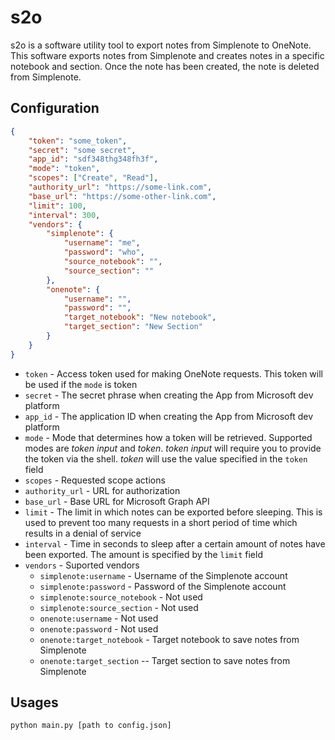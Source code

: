 # s2o

s2o is a software utility tool to export notes from Simplenote to OneNote. This software exports notes from Simplenote and creates notes in a specific notebook and section. Once the note has been created, the note is deleted from Simplenote.


## Configuration

```JSON
{
    "token": "some_token",
    "secret": "some secret",
    "app_id": "sdf348thg348fh3f",
    "mode": "token",
    "scopes": ["Create", "Read"],
    "authority_url": "https://some-link.com",
    "base_url": "https://some-other-link.com",
    "limit": 100,
    "interval": 300,
    "vendors": {
        "simplenote": {
            "username": "me",
            "password": "who",
            "source_notebook": "",
            "source_section": ""
        },
        "onenote": {
            "username": "",
            "password": "",
            "target_notebook": "New notebook",
            "target_section": "New Section"
        }
    }
}
```

* `token` - Access token used for making OneNote requests. This token will be used if the `mode` is token
* `secret` - The secret phrase when creating the App from Microsoft dev platform
* `app_id` - The application ID when creating the App from Microsoft dev platform
* `mode` - Mode that determines how a token will be retrieved. Supported modes are *token input* and *token*. *token input* will require you to provide the token via the shell. *token* will use the value specified in the `token` field
* `scopes` - Requested scope actions
* `authority_url` - URL for authorization
* `base_url` - Base URL for Microsoft Graph API
* `limit` - The limit in which notes can be exported before sleeping. This is used to prevent too many requests in a short period of time which results in a denial of service
* `interval` - Time in seconds to sleep after a certain amount of notes have been exported. The amount is specified by the `limit` field
* `vendors` - Suported vendors
    * `simplenote:username` - Username of the Simplenote account
    * `simplenote:password` - Password of the Simplenote account
    * `simplenote:source_notebook` - Not used
    * `simplenote:source_section` - Not used
    * `onenote:username` - Not used
    * `onenote:password` - Not used
    * `onenote:target_notebook` - Target notebook to save notes from Simplenote
    * `onenote:target_section` -- Target section to save notes from Simplenote


## Usages

```BASH
python main.py [path to config.json]
```